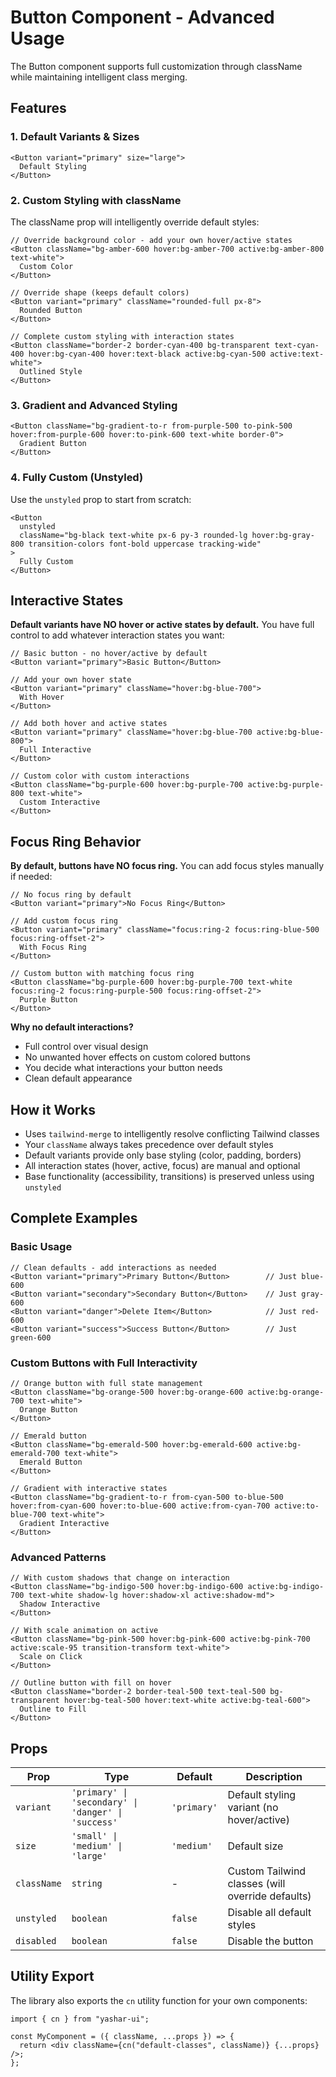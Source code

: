 # Button Component - Advanced Usage

The Button component supports full customization through className while maintaining intelligent class merging.

## Features

### 1. **Default Variants & Sizes**

```tsx
<Button variant="primary" size="large">
  Default Styling
</Button>
```

### 2. **Custom Styling with className**

The className prop will intelligently override default styles:

```tsx
// Override background color - add your own hover/active states
<Button className="bg-amber-600 hover:bg-amber-700 active:bg-amber-800 text-white">
  Custom Color
</Button>

// Override shape (keeps default colors)
<Button variant="primary" className="rounded-full px-8">
  Rounded Button
</Button>

// Complete custom styling with interaction states
<Button className="border-2 border-cyan-400 bg-transparent text-cyan-400 hover:bg-cyan-400 hover:text-black active:bg-cyan-500 active:text-white">
  Outlined Style
</Button>
```

### 3. **Gradient and Advanced Styling**

```tsx
<Button className="bg-gradient-to-r from-purple-500 to-pink-500 hover:from-purple-600 hover:to-pink-600 text-white border-0">
  Gradient Button
</Button>
```

### 4. **Fully Custom (Unstyled)**

Use the `unstyled` prop to start from scratch:

```tsx
<Button
  unstyled
  className="bg-black text-white px-6 py-3 rounded-lg hover:bg-gray-800 transition-colors font-bold uppercase tracking-wide"
>
  Fully Custom
</Button>
```

## Interactive States

**Default variants have NO hover or active states by default.** You have full control to add whatever interaction states you want:

```tsx
// Basic button - no hover/active by default
<Button variant="primary">Basic Button</Button>

// Add your own hover state
<Button variant="primary" className="hover:bg-blue-700">
  With Hover
</Button>

// Add both hover and active states
<Button variant="primary" className="hover:bg-blue-700 active:bg-blue-800">
  Full Interactive
</Button>

// Custom color with custom interactions
<Button className="bg-purple-600 hover:bg-purple-700 active:bg-purple-800 text-white">
  Custom Interactive
</Button>
```

## Focus Ring Behavior

**By default, buttons have NO focus ring.** You can add focus styles manually if needed:

```tsx
// No focus ring by default
<Button variant="primary">No Focus Ring</Button>

// Add custom focus ring
<Button variant="primary" className="focus:ring-2 focus:ring-blue-500 focus:ring-offset-2">
  With Focus Ring
</Button>

// Custom button with matching focus ring
<Button className="bg-purple-600 hover:bg-purple-700 text-white focus:ring-2 focus:ring-purple-500 focus:ring-offset-2">
  Purple Button
</Button>
```

**Why no default interactions?**

- Full control over visual design
- No unwanted hover effects on custom colored buttons
- You decide what interactions your button needs
- Clean default appearance

## How it Works

- Uses `tailwind-merge` to intelligently resolve conflicting Tailwind classes
- Your `className` always takes precedence over default styles
- Default variants provide only base styling (color, padding, borders)
- All interaction states (hover, active, focus) are manual and optional
- Base functionality (accessibility, transitions) is preserved unless using `unstyled`

## Complete Examples

### **Basic Usage**

```tsx
// Clean defaults - add interactions as needed
<Button variant="primary">Primary Button</Button>        // Just blue-600
<Button variant="secondary">Secondary Button</Button>    // Just gray-600
<Button variant="danger">Delete Item</Button>            // Just red-600
<Button variant="success">Success Button</Button>        // Just green-600
```

### **Custom Buttons with Full Interactivity**

```tsx
// Orange button with full state management
<Button className="bg-orange-500 hover:bg-orange-600 active:bg-orange-700 text-white">
  Orange Button
</Button>

// Emerald button
<Button className="bg-emerald-500 hover:bg-emerald-600 active:bg-emerald-700 text-white">
  Emerald Button
</Button>

// Gradient with interactive states
<Button className="bg-gradient-to-r from-cyan-500 to-blue-500 hover:from-cyan-600 hover:to-blue-600 active:from-cyan-700 active:to-blue-700 text-white">
  Gradient Interactive
</Button>
```

### **Advanced Patterns**

```tsx
// With custom shadows that change on interaction
<Button className="bg-indigo-500 hover:bg-indigo-600 active:bg-indigo-700 text-white shadow-lg hover:shadow-xl active:shadow-md">
  Shadow Interactive
</Button>

// With scale animation on active
<Button className="bg-pink-500 hover:bg-pink-600 active:bg-pink-700 active:scale-95 transition-transform text-white">
  Scale on Click
</Button>

// Outline button with fill on hover
<Button className="border-2 border-teal-500 text-teal-500 bg-transparent hover:bg-teal-500 hover:text-white active:bg-teal-600">
  Outline to Fill
</Button>
```

## Props

| Prop        | Type                                                | Default     | Description                                      |
| ----------- | --------------------------------------------------- | ----------- | ------------------------------------------------ |
| `variant`   | `'primary' \| 'secondary' \| 'danger' \| 'success'` | `'primary'` | Default styling variant (no hover/active)        |
| `size`      | `'small' \| 'medium' \| 'large'`                    | `'medium'`  | Default size                                     |
| `className` | `string`                                            | -           | Custom Tailwind classes (will override defaults) |
| `unstyled`  | `boolean`                                           | `false`     | Disable all default styles                       |
| `disabled`  | `boolean`                                           | `false`     | Disable the button                               |

## Utility Export

The library also exports the `cn` utility function for your own components:

```tsx
import { cn } from "yashar-ui";

const MyComponent = ({ className, ...props }) => {
  return <div className={cn("default-classes", className)} {...props} />;
};
```
